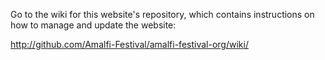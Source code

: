 Go to the wiki for this website's repository, which contains instructions on how to manage and update the website:

http://github.com/Amalfi-Festival/amalfi-festival-org/wiki/
